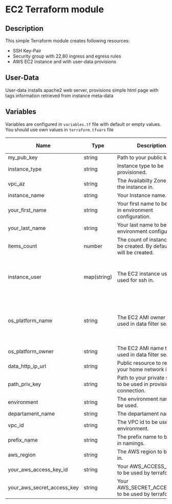 # EC2 Terraform module

## Description

This simple Terraform module creates following resources:
- SSH Key-Pair
- Security group with 22,80 ingress and egress rules 
- AWS EC2 instance and with user-data provisions

## User-Data
User-data installs apache2 web server, provisions simple html page with tags information retrieved from instance meta-data

## Variables
Variables are configured in `variables.tf` file with default or empty values. You should use own values in `terraform.tfvars` file

| Name | Type | Description | Default value |
|-|-|-|-|
| my_pub_key | string | Path to your public key. | - |
| instance_type | string | Instance type to be provisioned. | t2.micro |
| vpc_az | string | The Availabilty Zone to start the instance in. | us-east-1c |
| instance_name | string | Your Instance name. | server |
| your_first_name | string | Your first name to be used in environment configuration. | - |
| your_last_name | string | Your last name to be used in environment configuration. | - |
| items_count | number | The count of instances to be created. By default one will be created. | 1 |
| instance_user | map(string) | The EC2 instance user to be used for ssh in. |  "amazon" = "ec2-user" "ubuntu" = "ubuntu" |
| os_platform_name | string | The EC2 AMI owner to be used in data filter search. | amzn2-ami-kernel-5.10-hvm*-x86_64-gp2 |
| os_platform_owner | string | The EC2 AMI name to be used in data filter search. | amazon |
| data_http_ip_url | string | Public resource to retrieve your home network ip | - |
| path_priv_key | string | Path to your private ssh key to be used in provision connection. | - |
| environment | string | The environment name to be used. | dev |
| departament_name | string | The departament name. | IT |
| vpc_id | string | The VPC id to be used in environment. | - |
| prefix_name | string | The prefix name to be used in namings. | - |
| aws_region | string | The AWS region to be used in. | us-east-1 |
| your_aws_access_key_id | string | Your AWS_ACCESS_KEY_ID to be used by terraform. | - |
| your_aws_secret_access_key | string | Your AWS_SECRET_ACCESS_KEY to be used by terraform. | - |
